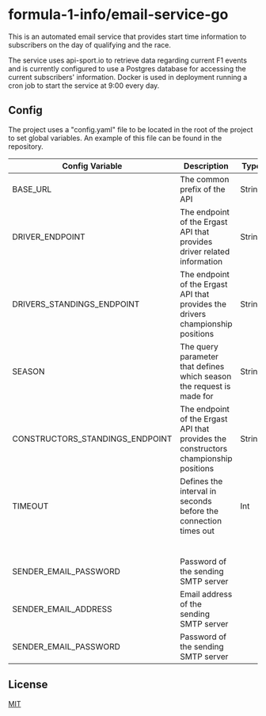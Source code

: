 # formula-1-info/email-service-go
This is an automated email service that provides start time information to subscribers on the day of qualifying 
and the race. 

The service uses api-sport.io to retrieve data regarding current F1 events and is currently configured
to use a Postgres database for accessing the current subscribers' information. 
Docker is used in deployment running a cron job to start the service at 9:00 every day.

## Config
The project uses a "config.yaml" file to be located in the root of the project to set global variables. An example of this 
file can be found in the repository.

| Config Variable | Description | Type |
| ------ | ------ | ------ |
| BASE_URL | The common prefix of the API  | String |
| DRIVER_ENDPOINT | The endpoint of the Ergast API that provides driver related information | String |
| DRIVERS_STANDINGS_ENDPOINT | The endpoint of the Ergast API that provides the drivers championship positions | String |
| SEASON | The query parameter that defines which season the request is made for | String |
| CONSTRUCTORS_STANDINGS_ENDPOINT | The endpoint of the Ergast API that provides the constructors championship positions | String | 
| TIMEOUT | Defines the interval in seconds before the connection times out  | Int |
|  |  |  |
|  |  |  |
|  |  |  |
|  |  |  |
|  |  |  |
|  |  |  |
| SENDER_EMAIL_PASSWORD | Password of the sending SMTP server | |
| SENDER_EMAIL_ADDRESS | Email address of the sending SMTP server | |
| SENDER_EMAIL_PASSWORD | Password of the sending SMTP server | |

## License
[MIT](https://choosealicense.com/licenses/mit/)

